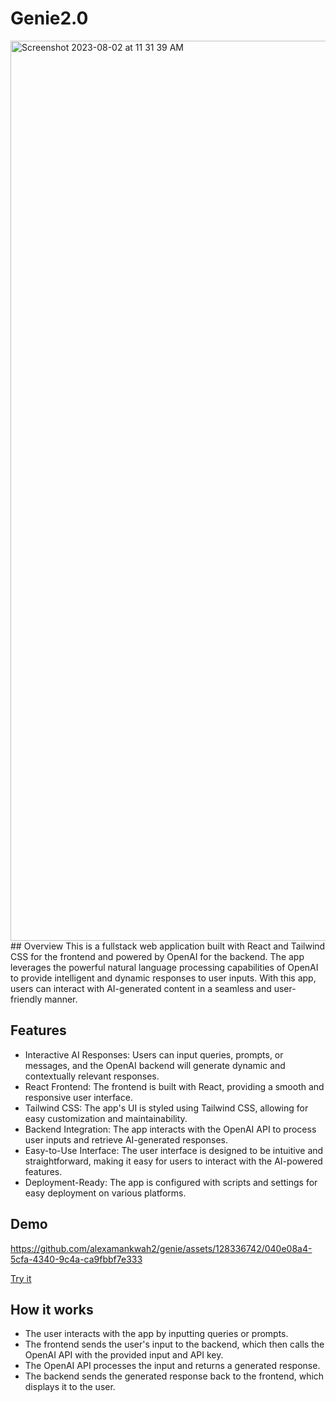 # Genie2.0
<img width="1440" alt="Screenshot 2023-08-02 at 11 31 39 AM" src="https://github.com/alexamankwah2/genie/assets/128336742/d2129441-3c8e-415c-b874-a0eb240275cc">
## Overview 
This is a fullstack web application built with React and Tailwind CSS for the frontend and powered by OpenAI for the backend. The app leverages the powerful natural language processing capabilities of OpenAI to provide intelligent and dynamic responses to user inputs. With this app, users can interact with AI-generated content in a seamless and user-friendly manner.

## Features
- Interactive AI Responses: Users can input queries, prompts, or messages, and the OpenAI backend will generate dynamic and contextually relevant responses.
- React Frontend: The frontend is built with React, providing a smooth and responsive user interface.
- Tailwind CSS: The app's UI is styled using Tailwind CSS, allowing for easy customization and maintainability.
- Backend Integration: The app interacts with the OpenAI API to process user inputs and retrieve AI-generated responses.
- Easy-to-Use Interface: The user interface is designed to be intuitive and straightforward, making it easy for users to interact with the AI-powered features.
- Deployment-Ready: The app is configured with scripts and settings for easy deployment on various platforms.

## Demo
https://github.com/alexamankwah2/genie/assets/128336742/040e08a4-5cfa-4340-9c4a-ca9fbbf7e333

[Try it](https://genie2.website/)



## How it works
- The user interacts with the app by inputting queries or prompts.
- The frontend sends the user's input to the backend, which then calls the OpenAI API with the provided input and API key.
- The OpenAI API processes the input and returns a generated response.
- The backend sends the generated response back to the frontend, which displays it to the user.
